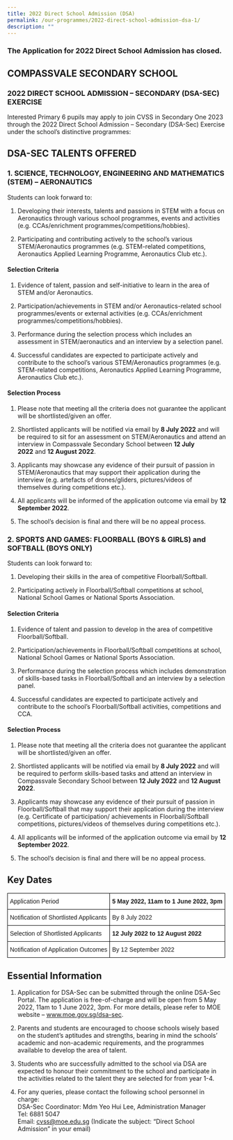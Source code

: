 ```yaml
---
title: 2022 Direct School Admission (DSA)
permalink: /our-programmes/2022-direct-school-admission-dsa-1/
description: ""
---
```

### The Application for 2022 Direct School Admission has closed.

## COMPASSVALE SECONDARY SCHOOL 

### 2022 DIRECT SCHOOL ADMISSION – SECONDARY (DSA-SEC) EXERCISE

Interested Primary 6 pupils may apply to join CVSS in Secondary One 2023 through the 2022 Direct School Admission – Secondary (DSA-Sec) Exercise under the school’s distinctive programmes:

## DSA-SEC TALENTS OFFERED

### 1. SCIENCE, TECHNOLOGY, ENGINEERING AND MATHEMATICS (STEM) – AERONAUTICS

Students can look forward to:

1. Developing their interests, talents and passions in STEM with a focus on Aeronautics through various school programmes, events&nbsp;and activities (e.g. CCAs/enrichment programmes/competitions/hobbies).

2. Participating and contributing actively to the school’s various STEM/Aeronautics programmes (e.g. STEM-related competitions, Aeronautics Applied Learning Programme, Aeronautics Club etc.).

  

#### Selection Criteria

1. Evidence of talent, passion and self-initiative to learn in the area of STEM and/or Aeronautics.

2. Participation/achievements in STEM and/or Aeronautics-related school programmes/events or external activities (e.g. CCAs/enrichment programmes/competitions/hobbies).

3. Performance during the selection process which includes an assessment in STEM/aeronautics and an interview by a selection panel.

4. Successful candidates are expected to participate actively and contribute to the school’s various STEM/Aeronautics programmes&nbsp;(e.g. STEM-related competitions, Aeronautics Applied Learning Programme, Aeronautics Club etc.).

#### Selection Process

1. Please note that meeting all the criteria does not guarantee the applicant will be shortlisted/given an offer.&nbsp;

2. Shortlisted applicants will be notified via email by&nbsp;**8 July 2022**&nbsp;and will be required to sit for an assessment on STEM/Aeronautics and attend an interview in Compassvale Secondary School between&nbsp;**12 July 2022**&nbsp;and&nbsp;**12 August 2022**.

3. Applicants may showcase any evidence of their pursuit of passion in STEM/Aeronautics that may support their application during&nbsp;the interview (e.g. artefacts of drones/gliders, pictures/videos of themselves during competitions etc.).&nbsp;

4. All applicants will be informed of the application outcome via email by&nbsp;**12 September 2022**.

5. The school’s decision is final and there will be no appeal process.

### 2. SPORTS AND GAMES: FLOORBALL (BOYS &amp; GIRLS) and SOFTBALL (BOYS ONLY)

Students can look forward to:

1. Developing their skills in the area of competitive Floorball/Softball.

2. Participating actively in Floorball/Softball competitions at school, National School Games or National Sports Association.&nbsp;

  

#### Selection Criteria

1. Evidence of talent and passion to develop in the area of competitive Floorball/Softball.

2. Participation/achievements in Floorball/Softball competitions at school, National School Games or National Sports Association.&nbsp;

3. Performance during the selection process which includes demonstration of skills-based tasks in Floorball/Softball and an interview by a selection panel.

4. Successful candidates are expected to participate actively and contribute to the school’s Floorball/Softball activities, competitions and CCA.

#### Selection Process

1. Please note that meeting all the criteria does not guarantee the applicant will be shortlisted/given an offer.&nbsp;

2. Shortlisted applicants will be notified via email by&nbsp;**8 July 2022**&nbsp;and will be required to perform skills-based tasks and attend an&nbsp;interview in Compassvale Secondary School between&nbsp;**12 July 2022**&nbsp;and&nbsp;**12 August 2022**.

3. Applicants may showcase any evidence of their pursuit of passion in Floorball/Softball that may support their application during the interview (e.g. Certificate of participation/ achievements in Floorball/Softball competitions, pictures/videos of themselves during competitions etc.).

4. All applicants will be informed of the application outcome via email by&nbsp;**12 September 2022**.

5. The school’s decision is final and there will be no appeal process.

## Key Dates
<style type="text/css">
.tg  {border-collapse:collapse;border-spacing:0;}
.tg td{border-color:black;border-style:solid;border-width:1px;font-family:Arial, sans-serif;font-size:14px;
  overflow:hidden;padding:10px 5px;word-break:normal;}
.tg th{border-color:black;border-style:solid;border-width:1px;font-family:Arial, sans-serif;font-size:14px;
  font-weight:normal;overflow:hidden;padding:10px 5px;word-break:normal;}
.tg .tg-ktyi{background-color:#FFF;text-align:left;vertical-align:top}
.tg .tg-dgl5{background-color:#FFF;font-weight:bold;text-align:left;vertical-align:top}
</style>
<table class="tg">
<thead>
  <tr>
    <th class="tg-ktyi">Application Period</th>
    <th class="tg-dgl5">5 May 2022, 11am to 1 June 2022, 3pm</th>
  </tr>
</thead>
<tbody>
  <tr>
    <td class="tg-ktyi">Notification of Shortlisted Applicants</td>
    <td class="tg-ktyi">By 8 July 2022</td>
  </tr>
  <tr>
    <td class="tg-ktyi">Selection of Shortlisted Applicants</td>
    <td class="tg-dgl5">12 July 2022 to 12 August 2022</td>
  </tr>
  <tr>
    <td class="tg-ktyi">Notification of Application Outcomes</td>
    <td class="tg-ktyi">By 12 September 2022</td>
  </tr>
</tbody>
</table>

## Essential Information

1. Application for DSA-Sec can be submitted through the online DSA-Sec Portal. The application is free-of-charge and will be open from 5 May 2022, 11am to 1 June 2022, 3pm. For more details, please refer to MOE website – www.moe.gov.sg/dsa-sec.

2. Parents and students are encouraged to choose schools wisely based on the student’s aptitudes and strengths, bearing in mind&nbsp;the schools’ academic and non-academic requirements, and the programmes available to develop the area of talent.

3. Students who are successfully admitted to the school via DSA are expected to honour their commitment to the school and&nbsp;participate in the activities related to the talent they are selected for from year 1-4.

4. For any queries, please contact the following school personnel in charge:<br>
DSA-Sec Coordinator: Mdm Yeo Hui Lee, Administration Manager <br>
Tel: 6881 5047<br>
Email: <a href="cvss@moe.edu.sg">cvss@moe.edu.sg</a>
(Indicate the subject: “Direct School Admission” in your email)